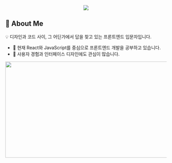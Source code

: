 <p align="center">
  <img src="https://capsule-render.vercel.app/api?type=waving&color=auto&height=200&section=header&text=Design+Meets+Code&fontSize=40&animation=fadeIn" />
</p>

## 👋 About Me

💡 디자인과 코드 사이, 그 어딘가에서 답을 찾고 있는 프론트엔드 입문자입니다.

- 🌱 현재 React와 JavaScript를 중심으로 프론트엔드 개발을 공부하고 있습니다.  
- 🎨 사용자 경험과 인터페이스 디자인에도 관심이 많습니다.


<a href="https://www.gitanimals.org/en_US?utm_medium=image&utm_source=ElviaChoi&utm_content=farm">
<img
  src="https://render.gitanimals.org/farms/ElviaChoi"
  width="600"
  height="300"
/>
</a>


<!--
**ElviaChoi/ElviaChoi** is a ✨ _special_ ✨ repository because its `README.md` (this file) appears on your GitHub profile.

Here are some ideas to get you started:

- 🔭 I’m currently working on ...
- 🌱 I’m currently learning ...
- 👯 I’m looking to collaborate on ...
- 🤔 I’m looking for help with ...
- 💬 Ask me about ...
- 📫 How to reach me: ...
- 😄 Pronouns: ...
- ⚡ Fun fact: ...
-->
